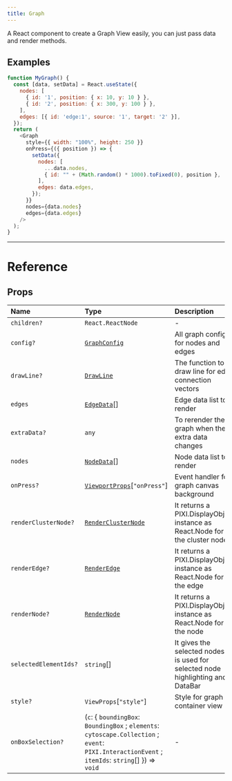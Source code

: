 ```yaml
---
title: Graph
---
```


A React component to create a Graph View easily, you can just pass data and render methods.

## Examples

```js live=true
function MyGraph() {
  const [data, setData] = React.useState({
    nodes: [
      { id: '1', position: { x: 10, y: 10 } },
      { id: '2', position: { x: 300, y: 100 } },
    ],
    edges: [{ id: 'edge:1', source: '1', target: '2' }],
  });
  return (
    <Graph
      style={{ width: "100%", height: 250 }}
      onPress={({ position }) => {
        setData({
          nodes: [
            ...data.nodes,
            { id: "" + (Math.random() * 1000).toFixed(0), position },
          ],
          edges: data.edges,
        });
      }}
      nodes={data.nodes}
      edges={data.edges}
    />
  );
}
```

---

# Reference

## Props

| Name | Type | Description |
| :------ | :------ | :------ |
| `children?` | `React.ReactNode` | - |
| `config?` | [`GraphConfig`](../type/modules/type.md#graphconfig) | All graph config for nodes and edges |
| `drawLine?` | [`DrawLine`](../type/modules/type.md#drawline) | The function to draw line for edge connection vectors |
| `edges` | [`EdgeData`](../type/modules/type.md#edgedata)[] | Edge data list to render |
| `extraData?` | `any` | To rerender the graph when the extra data changes |
| `nodes` | [`NodeData`](../type/modules/type.md#nodedata)[] | Node data list to render |
| `onPress?` | [`ViewportProps`](../type/modules/components_Viewport.md#viewportprops)[``"onPress"``] | Event handler for graph canvas background |
| `renderClusterNode?` | [`RenderClusterNode`](../type/modules/type.md#renderclusternode) | It returns a PIXI.DisplayObject instance as React.Node for the cluster node |
| `renderEdge?` | [`RenderEdge`](../type/modules/type.md#renderedge) | It returns a PIXI.DisplayObject instance as React.Node for the edge |
| `renderNode?` | [`RenderNode`](../type/modules/type.md#rendernode) | It returns a PIXI.DisplayObject instance as React.Node for the node |
| `selectedElementIds?` | `string`[] | It gives the selected nodes. It is used for selected node highlighting and DataBar |
| `style?` | `ViewProps`[``"style"``] | Style for graph container view |
| `onBoxSelection?` | (`c`: { `boundingBox`: `BoundingBox` ; `elements`: `cytoscape.Collection` ; `event`: `PIXI.InteractionEvent` ; `itemIds`: `string`[]  }) => `void` | - |
